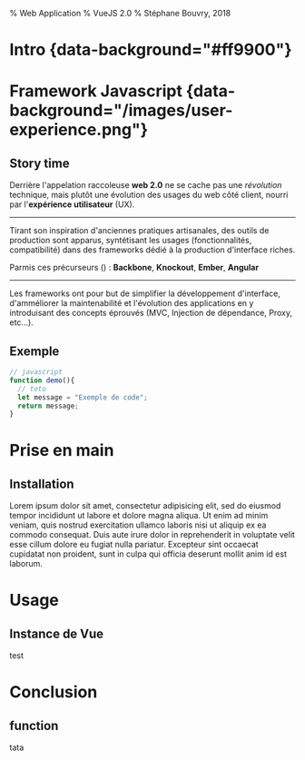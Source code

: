 % Web Application
% VueJS 2.0
% Stéphane Bouvry, 2018

# Intro {data-background="#ff9900"}

# Framework Javascript {data-background="/images/user-experience.png"}

## Story time

Derrière l'appelation raccoleuse **web 2.0** ne se cache pas une *révolution* technique, mais plutôt une évolution des usages du web côté client, nourri par l'**expérience utilisateur** (UX).

---

Tirant son inspiration d'anciennes pratiques artisanales, des outils de production sont apparus, syntétisant les usages (fonctionnalités, compatibilité) dans des frameworks dédié à la production d'interface riches.

Parmis ces précurseurs () : **Backbone**, **Knockout**, **Ember**, **Angular**

---

Les frameworks ont pour but de simplifier la développement d'interface, d'amméliorer la maintenabilité et l'évolution des applications en y introduisant des concepts éprouvés (MVC, Injection de dépendance, Proxy, etc...).

## Exemple

```js
// javascript
function demo(){
  // toto
  let message = "Exemple de code";
  return message;
}
```


# Prise en main

## Installation

Lorem ipsum dolor sit amet, consectetur adipisicing elit, sed do eiusmod tempor incididunt ut labore et dolore magna aliqua. Ut enim ad minim veniam, quis nostrud exercitation ullamco laboris nisi ut aliquip ex ea commodo consequat. Duis aute irure dolor in reprehenderit in voluptate velit esse cillum dolore eu fugiat nulla pariatur. Excepteur sint occaecat cupidatat non proident, sunt in culpa qui officia deserunt mollit anim id est laborum.

# Usage

## Instance de Vue

test

# Conclusion

## function

tata
